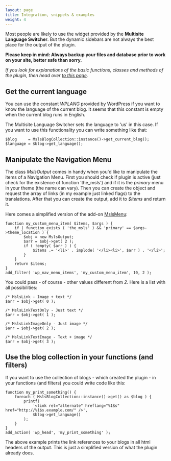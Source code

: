 ```yaml
---
layout: page
title: Integration, snippets & examples
weight: 4
---
```


Most people are likely to use the widget provided by the **Multisite Language Switcher**. But the dynamic sidebars are not always the best place for the output of the plugin.

**Please keep in mind: Always backup your files and database prior to work on your site, better safe than sorry.**

*If you look for explanations of the basic functions, classes and methods of the plugin, then head over  [to this page]({{site.url}}/functions-classes-and-methods).*

## Get the current language ##

You can use the constant _WPLANG_ provided by WordPress if you want to know the language of the current blog. It seems that this constant is empty when the current blog runs in English.

The Multisite Language Switcher sets the language to 'us' in this case. If you want to use this functionality you can write something like that:

	$blog     = MslsBlogCollection::instance()->get_current_blog();
	$language = $blog->get_language();

## Manipulate the Navigation Menu ##

The class _MslsOutput_ comes in handy when you'd like to manipulate the items of a Navigation Menu. First you should check if plugin is active (just check for the existence of function 'the_msls') and if it is the _primary_ menu in your theme (the name can vary). Then you can create the object and request the array of links (in my example just linked flags) to the translations. After that you can create the output, add it to _$items_ and return it.

Here comes a simplified version of the add-on [MslsMenu](https://github.com/lloc/MslsMenu):

	function my_custom_menu_item( $items, $args ) {
		if ( function_exists ( 'the_msls' ) && 'primary' == $args->theme_location ) {
			$obj = new MslsOutput;
			$arr = $obj->get( 2 );
			if ( !empty( $arr ) ) {
				$items .= '<li>' . implode( '</li><li>', $arr ) . '</li>';
			}
		}
		return $items;
	}
	add_filter( 'wp_nav_menu_items', 'my_custom_menu_item', 10, 2 );

You could pass - of course - other values different from _2_. Here is a list with all possibilities:

	/* MslsLink - Image + text */
	$arr = $obj->get( 0 );
	 
	/* MslsLinkTextOnly - Just text	*/
	$arr = $obj->get( 1 );
	 
	/* MslsLinkImageOnly - Just image */
	$arr = $obj->get( 2 );
	 
	/* MslsLinkTextImage - Text + image */
	$arr = $obj->get( 3 );

## Use the blog collection in your functions (and filters) ##

If you want to use the collection of blogs - which created the plugin - in your functions (and filters) you could write code like this:

    function my_print_something() {
        foreach ( MslsBlogCollection::instance()->get() as $blog ) {
            printf(
                '<link rel="alternate" hreflang="%1$s" href="http://%1$s.example.com/" />',
                $blog->get_language()
            );
        }
    }
    add_action( 'wp_head', 'my_print_something' );

The above example prints the link references to your blogs in all html headers of the output. This is just a simplified version of what the plugin already does.